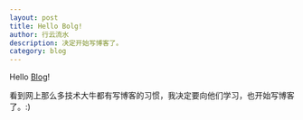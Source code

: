 ```yaml
---
layout: post
title: Hello Bolg!
author: 行云流水
description: 决定开始写博客了。
category: blog
---
```


Hello [Blog](http://xylsh.github.io)!

看到网上那么多技术大牛都有写博客的习惯，我决定要向他们学习，也开始写博客了。:)
